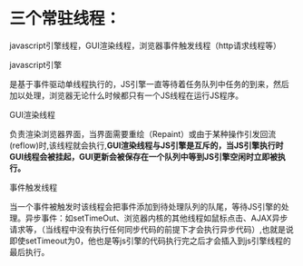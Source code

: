 # 三个常驻线程：

javascript引擎线程，GUI渲染线程，浏览器事件触发线程（http请求线程等）

javascript引擎

是基于事件驱动单线程执行的，JS引擎一直等待着任务队列中任务的到来，然后加以处理，浏览器无论什么时候都只有一个JS线程在运行JS程序。

GUI渲染线程

负责渲染浏览器界面，当界面需要重绘（Repaint）或由于某种操作引发回流(reflow)时,该线程就会执行,**GUI渲染线程与JS引擎是互斥的，当JS引擎执行时GUI线程会被挂起，GUI更新会被保存在一个队列中等到JS引擎空闲时立即被执行。**

事件触发线程

当一个事件被触发时该线程会把事件添加到待处理队列的队尾，等待JS引擎的处理。异步事件：如setTimeOut、浏览器内核的其他线程如鼠标点击、AJAX异步请求等，（当线程中没有执行任何同步代码的前提下才会执行异步代码）,也就是说即使setTimeout为0，他也是等js引擎的代码执行完之后才会插入到js引擎线程的最后执行。

